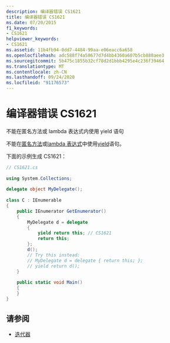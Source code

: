 ```yaml
---
description: 编译器错误 CS1621
title: 编译器错误 CS1621
ms.date: 07/20/2015
f1_keywords:
- CS1621
helpviewer_keywords:
- CS1621
ms.assetid: 11b4fb94-0dd7-4484-99aa-e06eacc6a658
ms.openlocfilehash: adc588f74a58677d7d4bb4360a607b5cb888aee3
ms.sourcegitcommit: 5b475c1855b32cf78d2d1bbb4295e4c236f39464
ms.translationtype: MT
ms.contentlocale: zh-CN
ms.lasthandoff: 09/24/2020
ms.locfileid: "91176573"
---
```

# <a name="compiler-error-cs1621"></a>编译器错误 CS1621

不能在匿名方法或 lambda 表达式内使用 yield 语句  
  
不能在[匿名方法](../language-reference/operators/delegate-operator.md)或[lambda 表达式](../language-reference/operators/lambda-expressions.md)中使用[yield](../language-reference/keywords/yield.md)语句。
  
下面的示例生成 CS1621：
  
```csharp  
// CS1621.cs  
  
using System.Collections;  
  
delegate object MyDelegate();  
  
class C : IEnumerable  
{  
    public IEnumerator GetEnumerator()  
    {  
        MyDelegate d = delegate  
        {  
            yield return this; // CS1621  
            return this;  
        };  
        d();  
        // Try this instead:  
        // MyDelegate d = delegate { return this; };  
        // yield return d();  
    }  
  
    public static void Main()  
    {  
    }  
}  
```  
  
## <a name="see-also"></a>请参阅

- [迭代器](../programming-guide/concepts/iterators.md)
